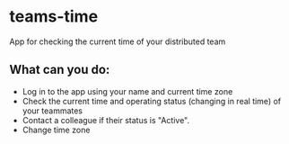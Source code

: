 # teams-time
App for checking the current time of your distributed team

## What can you do:
- Log in to the app using your name and current time zone
- Check the current time and operating status (changing in real time) of your teammates
- Contact a colleague if their status is "Active".
- Change time zone
